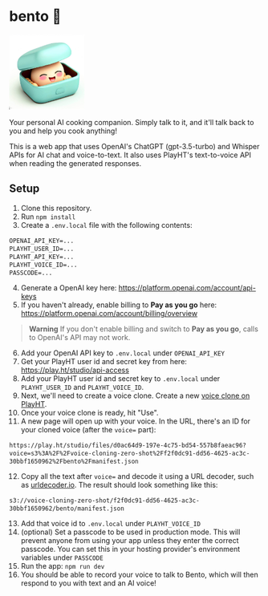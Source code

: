 # bento 🍱

<img src='static/favicon.jpg' height='150'></h1>

Your personal AI cooking companion. Simply talk to it, and it'll talk back to you and help you cook anything!

This is a web app that uses OpenAI's ChatGPT (gpt-3.5-turbo) and Whisper APIs for AI chat and voice-to-text. It also uses PlayHT's text-to-voice API when reading the generated responses.

## Setup

1. Clone this repository.
2. Run `npm install`
1. Create a `.env.local` file with the following contents:
```
OPENAI_API_KEY=...
PLAYHT_USER_ID=...
PLAYHT_API_KEY=...
PLAYHT_VOICE_ID=...
PASSCODE=...
```
4. Generate a OpenAI key here: https://platform.openai.com/account/api-keys
2. If you haven't already, enable billing to **Pay as you go** here: https://platform.openai.com/account/billing/overview

> **Warning**
> If you don't enable billing and switch to **Pay as you go**, calls to OpenAI's API may not work.

6. Add your OpenAI API key to `.env.local` under `OPENAI_API_KEY`
4. Get your PlayHT user id and secret key from here: https://play.ht/studio/api-access
5. Add your PlayHT user id and secret key to `.env.local` under `PLAYHT_USER_ID` and `PLAYHT_VOICE_ID`.
6. Next, we'll need to create a voice clone. Create a new [voice clone on PlayHT](https://play.ht/studio/voice-cloning).
7. Once your voice clone is ready, hit "Use".
8. A new page will open up with your voice. In the URL, there's an ID for your cloned voice (after the `voice=` part):

```
https://play.ht/studio/files/d0ac64d9-197e-4c75-bd54-557b8faeac96?voice=s3%3A%2F%2Fvoice-cloning-zero-shot%2Ff2f0dc91-dd56-4625-ac3c-30bbf1650962%2Fbento%2Fmanifest.json
```
12. Copy all the text after `voice=` and decode it using a URL decoder, such as [urldecoder.io](https://www.urldecoder.io/). The result should look something like this:
```
s3://voice-cloning-zero-shot/f2f0dc91-dd56-4625-ac3c-30bbf1650962/bento/manifest.json
```
13. Add that voice id to `.env.local` under `PLAYHT_VOICE_ID`
11. (optional) Set a passcode to be used in production mode. This will prevent anyone from using your app unless they enter the correct passcode. You can set this in your hosting provider's environment variables under `PASSCODE`
12. Run the app: `npm run dev`
13. You should be able to record your voice to talk to Bento, which will then respond to you with text and an AI voice!
